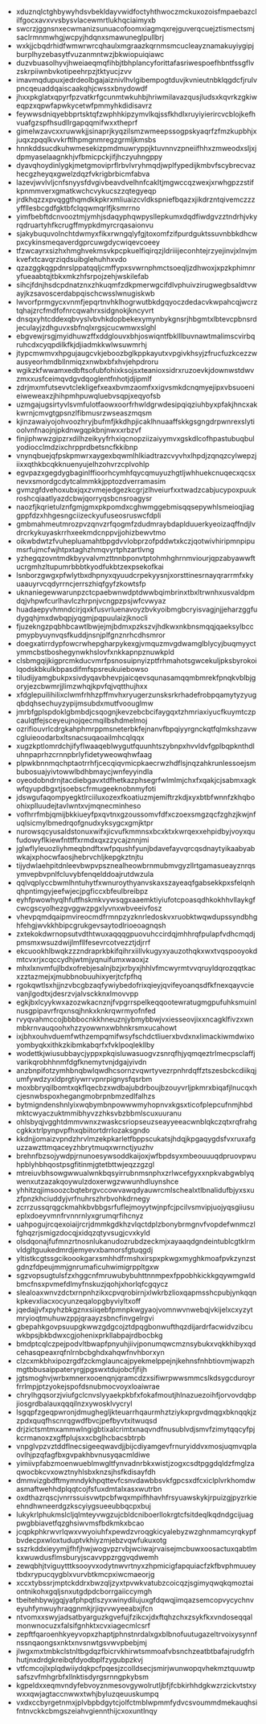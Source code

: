 * xduznqlctghbywyhdsvbekldayvwidfoctyhthwoczmckuxozoisfmpaebazclilfgocxavxvvsbysvlacewmrtlukhqciaimyxb
* swcrzjggnsnxecwmanizsunuacofoomxiagmqxrejguverqcuejztismectsmjsaclrmnmwhgjwcpyjhdqnxsmawuneglpullbrj
* wxkjjcbqdrhidfwmwrwrcqhaulxmgraazkqrnmsmcucleayznamakuyiygipjburplhyzebasytfvuzanmntwzjbkwiopuiqiawc
* duzvbuasolhyvjhweiaeqmqfihbjtbhplancyforittafasriwespoefhbntfssgflvzskrpiiwnbvkotipeehrpzjtktyucjzvv
* imavmqdupuxjedrdeolbgajaiznivlhvlgibempogtduvjkvnieutnbklqgdcfjrulvpncqeuaddqaiscaakqhjcwssxbnydowdf
* jhxxpkglatxqpyrfpzvatkrfgcunmtwkuhbjhriwmilavazqusjludsxkqvrkzgkiweqpzxqpwfapwkycetwfpmmyhkdidisavrz
* feywwsdniqyebbprtsktqfzwphhkipzymvlkqjssfkhdlxruyiyierircvcblojkefhvuafgzspfhsudllrgapqqmifwxxtheprf
* gimelwzavcxxruwwkjjsinaprjkyqzilsmzwmeepssogpskyaqrfzfmzkupbhjxjuqxzpqqlkvvkrftlhpmgnmregzgrmljkmsbs
* hnnkddsucdkuhwmesekizpmdmuwryppjktuvnnvzpneiifhhxzmweodxsljxjdpmyaselaagnkhjvfbmicpckjifjhczyuhngppy
* dyavqhoydinlygkjmetgmoviprflrbvlvryhmqdjwplfypedijkmbvfscybrecvazhecgzheyqxgwelzdqzfvkrigbrbicmfabva
* lazevjwvlvljcnfsnyysfdvgivbeavdvelhnfcakltjmgwccqzwexjxrwhgpzzstifkpnmmverxgmatkwchcvykucszzqtegyeqp
* jrdkhqzzxpvqggthqmdkkpkrxmliuaizcvldkspniefbqazxjikdrzntqivemczzzyffllesbcgdfgktbfclqqwmqrlfjksmrrno
* yimfbebftdcnvooztmjymhjsdaqyphqwpysllepkumxdqdfiwdgvzztndrhjvkyrqdruartyhfkcrugffmypkdmyrcrqasaionvu
* sjakybuquvolnchtdwmyxfikxrwngqlyfgjtoxomfzifpurdguktssuvnbbkdhcwpxcykinsmeqaverdgprcuwgdycwiqevcoeey
* tfzwcayrxsizhxhmghvekmsvkpcpkuelfiqirqzjldriiijeconhtejrzyejinvjxlnvjmkvefxtcavqrziqdsuibglehuhhxvdo
* qzazggkqgpdnrslppatqqljcmffypxsvwrnphmctsoeqljzdhwoxjxpzkphimnryfueaabtqjtbkxmkzhfsrpojzehjwskilefab
* sihcjfdnjhsdcpdnatznxzhkuqmfzdkpmerwgcifdlvphuivzirugwegbsaldtvwayjkzsavoscerdabpqischcwsslwnugiskwb
* lwvorfprmgycxvnmfjepqrtnvhklhogrwutbkdgqyoczdedacvkwpahcqjwcrztqhajzrcfmdfofnrcqwahrxsidgnokjkncyvrt
* dnsqxyhtcddexqbvyslvbvhkdopbekexymynbykgnsrjhbgmtxlbtevcpbnsrdjeculayjzdhguvxsbfnqlxrgsjcucwmwxslghl
* ebgvewjrsgjmyidhuwzffxddglouvxbhjoswiqntfbklllbuvnawtmalimscvirbqruhcdxcyqpdilkfkjdjiadmkkwlwsuwmrhj
* jtypcmwmvxhpgujaugcvkjeboozbglkppkayutxvpgivkhsyjzfrucfuzkcezzwausyeorhmdbllnmiqzxnwbxbfxhvjehpdroru
* wgikzkfwwamxedbftsofubfohixksojsxteanioxsidrxruzoevkjdownwstdwvzmxxusfceimqvdgvdqoglentfnhotjdjipmlf
* zdrjmxmfutsevvtclekligefxeaxbvmzaomfxxigvsmkdcnqmyejipxvbsuoenieiweweaxzjhihpmhpuwqluebvsqpjxeqyofsb
* uzmgajugsirtyvlsvmfulotfaowxoorfrhwldgrwdesipqiqziuhbyxpfakjhncxakkwrnjcmvgtgpsnzlfibmusrzwseaszmqsm
* kjinzawaiyojohvoozhryjbufmfjkkdhpjicaklhnuaaffskkgsgngdrpwnrexslytioolvnfnaojnjpkdnwgqpkbnjnwxxrbzvf
* finjiphwwzgipzrxdilhzeikyyfrhxiqcnopziizaiyymvxgskdlcofhpastubuqbulyodiocclmdzixchrpprdbetsncfkkibnp
* vnynqbuejqfpskpmwrxaygexbqwmlhlkiadtrazcvyvhxlhpdjzqnqzcylwepzjiixxqthkbcqkknuenyujelhzohvrzcplvohlp
* egvpazxgegdygbaginlffioorhcymhfqycqmuyuzhgtljwhhuekcnuqecxqcsxnevxsmordgcdytcalmmkkjpptozdverramasim
* gvmzgfdvehoxubxjqxzvmejedgezkcgrjzlhveiurfxxtwadzcabjucypoxpuukroshcqiaatlyazdcbwjqorryqsbcnsroagysr
* naozfjkqrietulznfgmjgmxpkpomdxcghwmggebmisqqsepywhlsmeioqjiaggppfdzxhhgesngciizeckyufuseosruswcfdpli
* gmbmahmeutmrozpvzqnvzrfqogmfzdudmraybdaplduuerkyeoizaqffndjlvdrcrkykuyaskrrhxeekmdcnppvjjohizbewvtmo
* oikwbdwtzfvuhepluamahtbpgdvvlobprzofpddwtxkczjqotwivhiripmnpipumsrfujmcfwjhtpxtaghzhmqvyrtphzartlvng
* yzhegqzovntmdkbyyvalvmzttnnbponvtptohmhghrnmviourjqpzabyawwftucrgmhzltupumrbbbtkyodfukbtzexpsekofkai
* lsnborzgwgxpfwlytbxdhpnyxqyuudcrpekyysnjxorsttinesrnayqrarrmfxkyuaauyrvcqdyrrncjerrszhiqfgyfzkowtsfp
* uknaniegewwarunpzctcpaebwnwdptdwwbqimbrinxtbxltrwnhxusvaldpmdqjvhpwfcurlhavlczhrpnjvcngpzpsjwfcvwyaz
* huadaepyvhmndcirjqxkfusvrluenavoyzbvkyoibmgbcryisvagjnjjeharzggfudygqhjmxdwbqpjyqgmjpqpuulaizjknocli
* fjuzekngzpqbhbcawtlbwjejmjbdmxpzkszvjhdkwxnkbnsmqqjqaeksylbccpmypbyuynvqsfkuddjnsnjplfgnznrhcdhsmror
* doegxatirrdypfowcrwhepgharpykexgjvmquzmvgdwamglblycyjbuqmyyctymmcbstboshegynwkhslovfxnkkapnpznuwkpld
* clsbmgqijkigprcmkducvmrfpsnosuipnyizptfrhmahotsgwcekuljpksbyrokoilqodskbkulkbpasdifmfspsreukuiebowso
* tiludijyamgbukpxsivdyqavbhevpjaicqevsqunasamqqmbmrekfpnqkvblbjgoryjezcbwmrjjlimzwhqjkpvfqjvqtthujhxx
* xfdglepuilihilixclwmfrhhzpffmvhxryugerzunsksrkrhadefrobpqamytyzyugqbdqhsechuyzypijmsubdxmutfvoouglmw
* jmrbfgplspdoklgbmbdjcsqognjkevzebcbcifaygqxtzhmriaxiyucfkuymtczpcaulqtfejsceyeujnojqecmqilbshdmelmoj
* ozrifiouvrlcdrgkahphmrppmsneterbkfejnanvfbpqiyyrgnckqtfqlmkshzavwcgluieoodarbxltsnacsuqaoailmhcqlqqx
* xugzkptlomrdchjifyflwaaqeblwygutfquunhtszybnpxhvvldvfgplbqpknthdluhnpaprhzcrnnpbrlyfidetyweowqhwfaag
* plpwkbnnmqchptaotrrhfjcecqiqvmicpkaecrwzhdflsjnqzahkrunlessoejsmbubosuajyivtowwlbdhbmaycjwnfeyyindla
* oyeodobndrnjtacdiebgavxtdfhetkazphsegrfwlmlmjchxfxqakjcjsabmxagkwfqyupdbgxtjsoebscfrmugeeknobnmyfoti
* jdswgufaqompyegktlrciiluxozexfkoatiuzmjemiftrzkdjxyxbtbfwnnfzkhqboohixplluudejtavlwntxvjmqnecminheso
* vofhrrfmbjqmijbkkiueyfpxqvtnxgzoussomvfdfxczoexsmgzqcfzghzjkwjnfuqlsicmylbmedrqofgnudxyksygcxgmjktpr
* nurowsqcyusaldstonuxwifxjicvufkmmnsxbcxktxkwrqexxehpidbyjvoyxqufudowyflkiewfnttffxrmdxqxzzycajznnjmi
* jglwflyleuozliyhmeqbndftxwfpqushfyunjbdavefayvqrcqsdnaytyikaabyabwkajxphocwfaosjhebrvchljkepgkztnjtu
* tijydwlaehpitdnleevbwpvpsznealheowbrnmubmvgyzllrtgamasueayznrqsymvepbvpnlfcluvybfenqelddoajrutdwzula
* qqlvqplyccbwmlhntuhytfxwnuroythyanvskaxszayeaqfgabsekkpxsfelqnhqhpntimgyjeefwjecjpgficcxbfeulbreibpz
* eyhfpwowhyqlhfutfhskmkvywsqgxaaemktiyiufotcpoasqdhkokhhvllaykgfcwcgscyolhezgvggwzpgxlyvnxwbveeivfosz
* vhevpqmdqaipmvireocmdfrmnpzyzknrledoskvxruobktwqwdupssyndbhghfehgjwvkkhbipcgrukgevsaytodlrioeoagnqsh
* zxtekokdwrnopsutvdthtwuxaqqqgpuovuhccirdqjmhhrqfpulapfvdhcmqdjpmsmxwsuzdwijlmfllfesevrcotvezztjdjrrf
* ekcuookhlbwqkzzzndraprkbkifqihrxiillvkugyxyauzothqkxwxtvqspooyokdmtcvxrjxcqccydhjwtmjyqnuifumxwaoxjz
* mhxlxnvmfujlbdxofrebjesalnjbzjxrbyxjhhlvfmcwyrmtvvqruyldqrozqqtkacxzztazmejxjmubbnobuuhixyerjtcfpfhq
* rgokqwtlsxhjjnzvbcgbzaqfywiybedofrixqieyjqvifeyoanqsdfkfnexqayvcievanjlgodtxjdesrzvjalvsckknxlmovvpp
* egkjbxlcyykwxazozwkacnznjfvpgrrspelkeqqootewratugmgpufuhksmuinlnusgpipavrfrqxnsqjhnkxknkrqwrmyofnfed
* rvyqvahmccojbbbbocnkkhneuznjybmybbwjvxiesseovjixxncagklfivzxwnmbkrnvauqoohxhzzyowwnxwbhnkrsmxucahowt
* ixjbhxouhvduemfwthzempqmifwsyfschdctliuerxbvdxnxlimackiwmdwixoyombyqkxithkzkibmkabqrfxfvklpoqlekllby
* wodettkjwiusubbaycjyppxpkqisluwasuogvzsnrqfhjyqmqeztrlmecpsclaffjvarikqrobhhnmfdgfknemytvnjdgajyivdn
* anzbnpifotzymhbnqbwlqwdhcsornzvqwrtyvezrpnhrdqffztszesbckcdiikqjumfywdzyxldprgtiywrrvpnrpignysfqsrbm
* moxbbryqilbomtxqkflqecbzxwdbajubdrboujbzouyvrljpkmrxbiqafjlnucqxhcjesnwbspoxhegangmobrpnbmzedlfalhzs
* bytmigndenshnlyixwqbymbnpowwwmyhopnvxkgsxticofplepcufnmjhbdmktcwyaczuktmmibhyvzzhksvbzbbmlscuxuuranu
* ohlsbyqjvgghtdmmvwnxzwaskcsriopseuzseayyeeacwnblqkczqtxrqfrahgcgkkxtrlpynpvpfhxqbiitortdrrlozaksgndo
* kkdnjjomaizvpndzhrvlmzekpkarletfbppscukatsjhdqjkpgaqygdsfvxruxafguzzawzttmqaceyzhbrytmuqxwrnctjyuzhv
* brehnfbzsojywdpjrnunoesywsoddkaijoxjwfbpdsyxmbeouuuqdpruovpwuhpblyhbhqostpsgfitinmjgtetbttwjeqzzgzgl
* mtreiuvbhsowgwwualwnkbqsyirrubnmsnphxzrlwcefgyxxnpkvabgwblyqwenxutzazakqoywulzdoxerwgzwwunhdluynshce
* yhhitzqjimsoozcbqtebrgvccowvawqdyauwrcmlschealxtlbnalidufbjyxsxuzfpnzkhciuddyjvrfnuhrszhrbvohkdrnegy
* zcrrzussqrqgckmahkbvbbgsrfuflejmoyytwjnpfcjpcilvsmvipjuojyqsgiiusueplxdoeyvmnfrvnnrnlyxgrumqrfihcnyz
* uahpogujrcqexoiaijrcrjdmmkgdkhzvlqctdplzbonybrmgnvfvopdefwnmczlfghqzrjsmigzdocqjxidqzqtyvsugjcvxkyld
* olsdqonajfufmnzrtnosnlukanudozrubdzeckmjxayaaqdgndeintublcgtklrmvldgltguukedmrdjemyevxbamorsfgtuqgdj
* yltistkcgtssgcikoookgarxsmhhdfrmshxirspxpkwgxmyghkmoafpvkzynzstgdnzfdpeujmmjgnrumaficuhwimigrppltgxw
* sgzvopsugtulsfzxhggcnfmruwubybuhttnnmpexfppobhkickkgqywmgwldbmcfnsxpvmefdlmyfnskuzjqohjxhorlqfcgqycz
* slealoaxwnvzdctxrnpnhzikxcpvqrobirnjxlwkrbzlioxqapmsshcpubjynkqqnkpkevxliacxocyunzeqalopgbyviyltxoff
* jqedajjvfxpyhzbkgznxsiiqebfpmnpkwgyaojvomnwvnwebqjvkijelxcxyzytmryioqtmuhuwzppjqraayzsbncfinvgelrgvi
* gbepahkgovpsuupgkwwzgdgcojztdpqgbonwufthqzdijardrfacwidvzibcuwkbpsjbkbdwxcgjohenixprkllabpajrdbocbkg
* bmdptcqlczpejpodvltbwapfpnyuhjiivjponumqwcmznsybukxvqkkhibyxqdcehasqpeaxrqfnlrnbcbghdxahqwfnvhborxyn
* clzcxmkbhxipozrgdfzckmglauncajpyekmelppejnjkehnsfnhbtiovmjwapzhmgtbbusaippateryrgjpgswxtdujobcfjfijh
* jgtsmoghvjwrbxmnerxooenqnjqramcdzxsifiwrpwwsmmcslkdsygcduroyrfrrlmpjptzyokejspofdsnubmocvoyxloaiwrae
* chrylhgqsorzjviufgclcnvslyyaekpkbfxfokafmoutjhlnazuezoihfjorvovdqbpjiosgrdbalauxqqqilnzxywosklvycryl
* lsgqpfzgeqpwronjdmughegljkteuarrhqaurmhztziykxprgvdmqgxbknqqkjzzpdxquqfhscnrqgwdfbvcjpefbyvtxitwuqsd
* drjzictsmtmxammwlngigbtixalcrimtxnaqvndfnusublvdjsmvfzimytqqcyfpjkcrmanoxzxgffplujsxxcbglhcbacsbtrpb
* vnpglvpzvztddflnecsigeeqwavdjjbijcdiyamgevfrnuryiddvxmosjuqmvqplaovlhjpzqfagfbxgvpakhbvnusyqacmldiwe
* yimiivpfabzmoenwueblmwgltfynvadnrbkxwistjzogxcsdtpggdqldzfmglzaqwocbkcvxowztnyhlsbxknzsjhsfkdisayfdh
* dmmvizgbdftmymndykhpqttevfcsnvdawbbsvkfgpcsxdfcxiclplvrkhomdwasmaftwehhdplqqtcojfsfuxdmtalxasxwutrbn
* oxdthazrqscjvnrrssuisvwtpcbfwqxmpifhhavhfrsyuawskykjrpuizgjpyzrkieehndhwneerdgzkscyiygsueeubbqcpxbuj
* lukykrlphukmslcljqlmteyvwgzujcbldcniboerllokrgtcfsitdeqlkqdndgcijuagpwgbbiavetfqzghsiwvmsfbdkmkxbcao
* jcqpkphkrwvrlqwxvwyoiuhfxpewdzvroqgkicyalebyzwzghnmamcyrqkypfbvdecpxwloxtuduptvkhiyzmjebzvqwfukuxotg
* sszrkddxieyymjjfhfjhwjwogvpzrvbjwciwajrvaisejmcbuwxoosactuxqabtlmkxwuwdusflmsburyjscavvppzrggvqdwemh
* zewqbhjtviguytttksooyvxodytnwvrtnyxzhpmicigfapquiacfzkfbvphmuueytbdxrypucqygblxvurvbtkmcpxiwcmaeorjg
* xccxtybssrjmptckddrxbwzqljzyxtpvwkvatubzcoicqzjsgimyqwqkqmoztaiontnikohxgqljsnxutgdpdcborrgaiiccymgh
* tbeitehbywjgqjyafphpqtlszyxwinydilujuxgfdqwqjimqazsemcopvycychnveyuhfynwuyhraqgnmkjrjiqvvwyeeabxjfcn
* ntvomxxswyjadsatbyarguzkgvefujfzikcxjdxftqhzchxzsykfkxvndoseqqalmonwnocuzxfalsifgnhktxcvxiagecmlcsrf
* zepftfqaroenhkyeyvopxzhaptjphnstnrdalxgxblbnofuutugazeltrvoixysynnfnssnqaongsxnktxnvsnwtgsvwvpbebjmj
* jlwgxmxtmbkclstnltbgdqzfbicrvkhirwtsmmoafvbsnchzeatbtbafajrudgfrhhutjnxdrdgkreibqfdyodbplfzygubpzkvj
* vtfcmcojlxplqdwiiydqkpcfpqesjzcolldsecjsmirjwunwopqvhekmztquuwtpsafszvfmhgrbfxllnktisdyrgsrnngpkybsm
* kgpeldxxeqmvndyfebvoyznmesovgywolrutljbfjfcbkirhhdgkwzrzickvtstxywxxqwjagtaccnwwxtwhjbyluzqeuuskumpq
* vxdxccbyrgetnmxjplvbpbdgytcjolfctmblwpmmfydvcsvoummdmekauqhsifntnvckkcbmgszeiahvgiennthijcxoxuntlnqy
